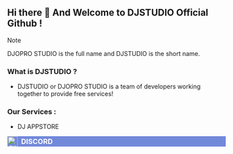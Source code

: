 ## Hi there 👋 And Welcome to DJSTUDIO Official Github !

> [!NOTE]
> DJOPRO STUDIO is the full name and DJSTUDIO is the short name.

### What is DJSTUDIO ?
- DJSTUDIO or DJOPRO STUDIO is a team of developers working together to provide free services!

### Our Services :
- DJ APPSTORE

<div align="center" style="background-color: #7289DA;">
    <a href="https://discord.com" style="text-decoration: none; color: #FFFFFF; font-size: 16px; font-weight: bold; display: flex; align-items: center;">
        <img src="https://img.icons8.com/color/48/discord-logo.png" alt="Discord" style="height: 24px; margin-right: 8px;"/> DISCORD
    </a>
</div>

<!--

**Here are some ideas to get you started:**

🙋‍♀️ A short introduction - what is your organization all about?
🌈 Contribution guidelines - how can the community get involved?
👩‍💻 Useful resources - where can the community find your docs? Is there anything else the community should know?
🍿 Fun facts - what does your team eat for breakfast?
🧙 Remember, you can do mighty things with the power of [Markdown](https://docs.github.com/github/writing-on-github/getting-started-with-writing-and-formatting-on-github/basic-writing-and-formatting-syntax)
-->
